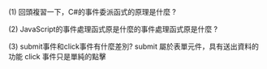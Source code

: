 (1) 回頭複習一下，C#的事件委派函式的原理是什麼 ?

(2) JavaScript的事件處理函式原是什麼的事件處理函式原是什麼 ?

(3) submit事件和click事件有什麼差別?
submit 屬於表單元件，具有送出資料的功能
click 事件只是單純的點擊
